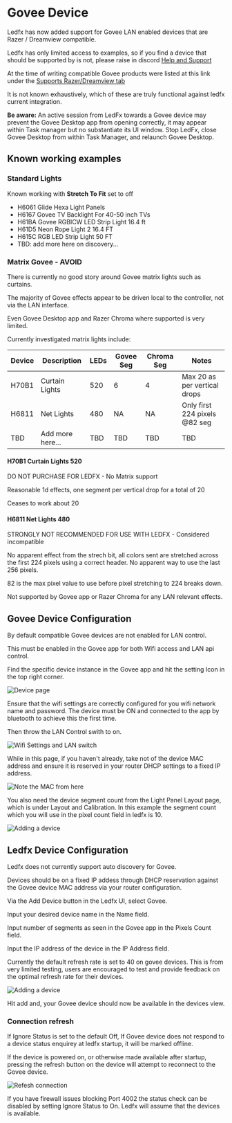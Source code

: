 # Govee Device

Ledfx has now added support for Govee LAN enabled devices that are Razer
/ Dreamview compatible.

Ledfx has only limited access to examples, so if you find a device that
should be supported by is not, please raise in discord [Help and
Support](https://discord.gg/h3Atx4mkCh)

At the time of writing compatible Govee products were listed at this
link under the [Supports Razer/Dreamview
tab](https://desktop.govee.com/razer/devices)

It is not known exhaustively, which of these are truly functional
against ledfx current integration.

**Be aware:** An active session from LedFx towards a Govee device may
prevent the Govee Desktop app from opening correctly, it may appear
within Task manager but no substantiate its UI window. Stop LedFx, close
Govee Desktop from within Task Manager, and relaunch Govee Desktop.

## Known working examples

### Standard Lights

Known working with **Stretch To Fit** set to off

-   H6061 Glide Hexa Light Panels
-   H6167 Govee TV Backlight For 40-50 inch TVs
-   H61BA Govee RGBICW LED Strip Light 16.4 ft
-   H61D5 Neon Rope Light 2 16.4 FT
-   H615C RGB LED Strip Light 50 FT
-   TBD: add more here on discovery...

### Matrix Govee - AVOID

There is currently no good story around Govee matrix lights such as
curtains.

The majority of Govee effects appear to be driven local to the
controller, not via the LAN interface.

Even Govee Desktop app and Razer Chroma where supported is very limited.

Currently investigated matrix lights include:

| Device | Description      | LEDs | Govee Seg | Chroma Seg | Notes                              |
|--------|------------------|------|----------------|-----------------|------------------------------------|
| H70B1  | Curtain Lights   | 520  | 6         | 4          | Max 20 as per vertical drops       |
| H6811  | Net Lights       | 480  | NA        | NA         | Only first 224 pixels @82 seg      |
| TBD    | Add more here... | TBD  | TBD       | TBD        | TBD                                |

#### H70B1 Curtain Lights 520

DO NOT PURCHASE FOR LEDFX - No Matrix support

Reasonable 1d effects, one segment per vertical drop for a total of 20

Ceases to work about 20

#### H6811 Net Lights 480

STRONGLY NOT RECOMMENDED FOR USE WITH LEDFX - Considered incompatible

No apparent effect from the strech bit, all colors sent are stretched
across the first 224 pixels using a correct header. No apparent way to
use the last 256 pixels.

82 is the max pixel value to use before pixel stretching to 224 breaks
down.

Not supported by Govee app or Razer Chroma for any LAN relevant effects.

## Govee Device Configuration

By default compatible Govee devices are not enabled for LAN control.

This must be enabled in the Govee app for both Wifi access and LAN api
control.

Find the specific device instance in the Govee app and hit the setting
Icon in the top right corner.

![Device page](/_static/devices/govee/settings.jpg)

Ensure that the wifi settings are correctly configured for you wifi
network name and password. The device must be ON and connected to the
app by bluetooth to achieve this the first time.

Then throw the LAN Control swith to on.

![Wifi Settings and LAN switch](/_static/devices/govee/LAN_switch.jpg)

While in this page, if you haven\'t already, take not of the device MAC
address and ensure it is reserved in your router DHCP settings to a
fixed IP address.

![Note the MAC from here](/_static/devices/govee/MAC.jpg)

You also need the device segment count from the Light Panel Layout page,
which is under Layout and Calibration. In this example the segment count
which you will use in the pixel count field in ledfx is 10.

![Adding a device](/_static/devices/govee/segments.jpg)

## Ledfx Device Configuration

Ledfx does not currently support auto discovery for Govee.

Devices should be on a fixed IP addess through DHCP reservation against
the Govee device MAC address via your router configuration.

Via the Add Device button in the Ledfx UI, select Govee.

Input your desired device name in the Name field.

Input number of segments as seen in the Govee app in the Pixels Count
field.

Input the IP address of the device in the IP Address field.

Currently the default refresh rate is set to 40 on govee devices. This
is from very limited testing, users are encouraged to test and provide
feedback on the optimal refresh rate for their devices.

![Adding a device](/_static/devices/govee/add_govee.png)

Hit add and, your Govee device should now be available in the devices
view.

### Connection refresh

If Ignore Status is set to the default Off, If Govee device does not
respond to a device status enquirey at ledfx startup, it will be marked
offline.

If the device is powered on, or otherwise made available after startup,
pressing the refresh button on the device will attempt to reconnect to
the Govee device.

![Refesh connection](/_static/devices/govee/refresh.png)

If you have firewall issues blocking Port 4002 the status check can be
disabled by setting Ignore Status to On. Ledfx will assume that the
devices is available.
